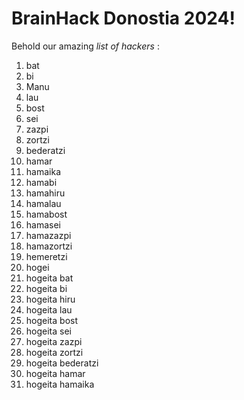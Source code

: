 # BrainHack Donostia 2024!

Behold our amazing *list of hackers* :
1. bat
2. bi
3. Manu
4. lau
5. bost
6. sei
7. zazpi
8. zortzi
9. bederatzi
10. hamar
11. hamaika
12. hamabi
13. hamahiru
14. hamalau
15. hamabost
16. hamasei
17. hamazazpi
18. hamazortzi
19. hemeretzi
20. hogei
21. hogeita bat
21. hogeita bi
23. hogeita hiru
24. hogeita lau
25. hogeita bost
26. hogeita sei
27. hogeita zazpi
28. hogeita zortzi
29. hogeita bederatzi
30. hogeita hamar
31. hogeita hamaika 
